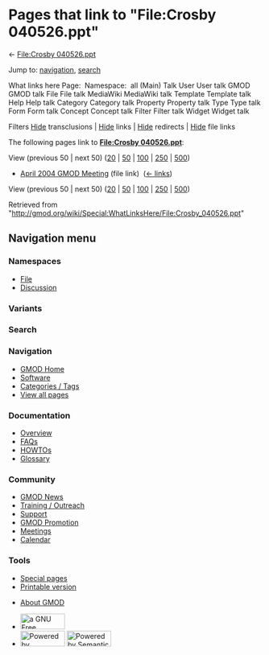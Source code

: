 <div id="mw-page-base" class="noprint">

</div>

<div id="mw-head-base" class="noprint">

</div>

<div id="content" class="mw-body" role="main">

<span id="top"></span>

<div id="mw-js-message" style="display:none;">

</div>



# <span dir="auto">Pages that link to "File:Crosby 040526.ppt"</span>

<div id="bodyContent">

<div id="contentSub">

← [File:Crosby
040526.ppt](/wiki/File:Crosby_040526.ppt "File:Crosby 040526.ppt")

</div>

<div id="jump-to-nav" class="mw-jump">

Jump to: [navigation](#mw-navigation), [search](#p-search)

</div>

<div id="mw-content-text">

What links here Page:  Namespace:  all (Main) Talk User User talk GMOD
GMOD talk File File talk MediaWiki MediaWiki talk Template Template talk
Help Help talk Category Category talk Property Property talk Type Type
talk Form Form talk Concept Concept talk Filter Filter talk Widget
Widget talk

Filters
[Hide](/mediawiki/index.php?title=Special:WhatLinksHere/File:Crosby_040526.ppt&hidetrans=1 "Special:WhatLinksHere/File:Crosby 040526.ppt")
transclusions \|
[Hide](/mediawiki/index.php?title=Special:WhatLinksHere/File:Crosby_040526.ppt&hidelinks=1 "Special:WhatLinksHere/File:Crosby 040526.ppt")
links \|
[Hide](/mediawiki/index.php?title=Special:WhatLinksHere/File:Crosby_040526.ppt&hideredirs=1 "Special:WhatLinksHere/File:Crosby 040526.ppt")
redirects \|
[Hide](/mediawiki/index.php?title=Special:WhatLinksHere/File:Crosby_040526.ppt&hideimages=1 "Special:WhatLinksHere/File:Crosby 040526.ppt")
file links

The following pages link to **[File:Crosby
040526.ppt](/wiki/File:Crosby_040526.ppt "File:Crosby 040526.ppt")**:

View (previous 50 \| next 50)
([20](/mediawiki/index.php?title=Special:WhatLinksHere/File:Crosby_040526.ppt&limit=20 "Special:WhatLinksHere/File:Crosby 040526.ppt")
\|
[50](/mediawiki/index.php?title=Special:WhatLinksHere/File:Crosby_040526.ppt&limit=50 "Special:WhatLinksHere/File:Crosby 040526.ppt")
\|
[100](/mediawiki/index.php?title=Special:WhatLinksHere/File:Crosby_040526.ppt&limit=100 "Special:WhatLinksHere/File:Crosby 040526.ppt")
\|
[250](/mediawiki/index.php?title=Special:WhatLinksHere/File:Crosby_040526.ppt&limit=250 "Special:WhatLinksHere/File:Crosby 040526.ppt")
\|
[500](/mediawiki/index.php?title=Special:WhatLinksHere/File:Crosby_040526.ppt&limit=500 "Special:WhatLinksHere/File:Crosby 040526.ppt"))

- [April 2004 GMOD
  Meeting](/wiki/April_2004_GMOD_Meeting "April 2004 GMOD Meeting")
  (file link) ‎ <span class="mw-whatlinkshere-tools">([←
  links](/mediawiki/index.php?title=Special:WhatLinksHere&target=April+2004+GMOD+Meeting "Special:WhatLinksHere"))</span>

View (previous 50 \| next 50)
([20](/mediawiki/index.php?title=Special:WhatLinksHere/File:Crosby_040526.ppt&limit=20 "Special:WhatLinksHere/File:Crosby 040526.ppt")
\|
[50](/mediawiki/index.php?title=Special:WhatLinksHere/File:Crosby_040526.ppt&limit=50 "Special:WhatLinksHere/File:Crosby 040526.ppt")
\|
[100](/mediawiki/index.php?title=Special:WhatLinksHere/File:Crosby_040526.ppt&limit=100 "Special:WhatLinksHere/File:Crosby 040526.ppt")
\|
[250](/mediawiki/index.php?title=Special:WhatLinksHere/File:Crosby_040526.ppt&limit=250 "Special:WhatLinksHere/File:Crosby 040526.ppt")
\|
[500](/mediawiki/index.php?title=Special:WhatLinksHere/File:Crosby_040526.ppt&limit=500 "Special:WhatLinksHere/File:Crosby 040526.ppt"))

</div>

<div class="printfooter">

Retrieved from
"<http://gmod.org/wiki/Special:WhatLinksHere/File:Crosby_040526.ppt>"

</div>

<div id="catlinks" class="catlinks catlinks-allhidden">

</div>

<div class="visualClear">

</div>

</div>

</div>

<div id="mw-navigation">

## Navigation menu

<div id="mw-head">



<div id="left-navigation">

<div id="p-namespaces" class="vectorTabs" role="navigation"
aria-labelledby="p-namespaces-label">

### Namespaces

- <span id="ca-nstab-image"><a href="/wiki/File:Crosby_040526.ppt" accesskey="c"
  title="View the file page [c]">File</a></span>
- <span id="ca-talk"><a
  href="/mediawiki/index.php?title=File_talk:Crosby_040526.ppt&amp;action=edit&amp;redlink=1"
  accesskey="t"
  title="Discussion about the content page [t]">Discussion</a></span>

</div>

<div id="p-variants" class="vectorMenu emptyPortlet" role="navigation"
aria-labelledby="p-variants-label">

### 

### Variants[](#)

<div class="menu">

</div>

</div>

</div>

<div id="right-navigation">





</div>

<div id="p-search" role="search">

### Search

<div id="simpleSearch">

</div>

</div>

</div>

</div>

<div id="mw-panel">

<div id="p-logo" role="banner">

<a href="/wiki/Main_Page"
style="background-image: url(http://gmod.org/images/GMOD-cogs.png);"
title="Visit the main page"></a>

</div>

<div id="p-Navigation" class="portal" role="navigation"
aria-labelledby="p-Navigation-label">

### Navigation

<div class="body">

- <span id="n-GMOD-Home">[GMOD Home](/wiki/Main_Page)</span>
- <span id="n-Software">[Software](/wiki/GMOD_Components)</span>
- <span id="n-Categories-.2F-Tags">[Categories /
  Tags](/wiki/Categories)</span>
- <span id="n-View-all-pages">[View all
  pages](/wiki/Special:AllPages)</span>

</div>

</div>

<div id="p-Documentation" class="portal" role="navigation"
aria-labelledby="p-Documentation-label">

### Documentation

<div class="body">

- <span id="n-Overview">[Overview](/wiki/Overview)</span>
- <span id="n-FAQs">[FAQs](/wiki/Category:FAQ)</span>
- <span id="n-HOWTOs">[HOWTOs](/wiki/Category:HOWTO)</span>
- <span id="n-Glossary">[Glossary](/wiki/Glossary)</span>

</div>

</div>

<div id="p-Community" class="portal" role="navigation"
aria-labelledby="p-Community-label">

### Community

<div class="body">

- <span id="n-GMOD-News">[GMOD News](/wiki/GMOD_News)</span>
- <span id="n-Training-.2F-Outreach">[Training /
  Outreach](/wiki/Training_and_Outreach)</span>
- <span id="n-Support">[Support](/wiki/Support)</span>
- <span id="n-GMOD-Promotion">[GMOD
  Promotion](/wiki/GMOD_Promotion)</span>
- <span id="n-Meetings">[Meetings](/wiki/Meetings)</span>
- <span id="n-Calendar">[Calendar](/wiki/Calendar)</span>

</div>

</div>

<div id="p-tb" class="portal" role="navigation"
aria-labelledby="p-tb-label">

### Tools

<div class="body">

- <span id="t-specialpages"><a href="/wiki/Special:SpecialPages" accesskey="q"
  title="A list of all special pages [q]">Special pages</a></span>
- <span id="t-print"><a
  href="/mediawiki/index.php?title=Special:WhatLinksHere/File:Crosby_040526.ppt&amp;printable=yes"
  rel="alternate" accesskey="p"
  title="Printable version of this page [p]">Printable version</a></span>

</div>

</div>

</div>

</div>

<div id="footer" role="contentinfo">

- <span id="footer-places-about">[About
  GMOD](/wiki/GMOD:About "GMOD:About")</span>

<!-- -->

- <span id="footer-copyrightico">[<img src="http://www.gnu.org/graphics/gfdl-logo-small.png" width="88"
  height="31" alt="a GNU Free Documentation License" />](http://www.gnu.org/licenses/fdl-1.3.html)</span>
- <span id="footer-poweredbyico">[<img src="/mediawiki/skins/common/images/poweredby_mediawiki_88x31.png"
  width="88" height="31" alt="Powered by MediaWiki" />](//www.mediawiki.org/)
  [<img
  src="/mediawiki/extensions/SemanticMediaWiki/includes/../resources/images/smw_button.png"
  width="88" height="31" alt="Powered by Semantic MediaWiki" />](https://www.semantic-mediawiki.org/wiki/Semantic_MediaWiki)</span>

<div style="clear:both">

</div>

</div>
